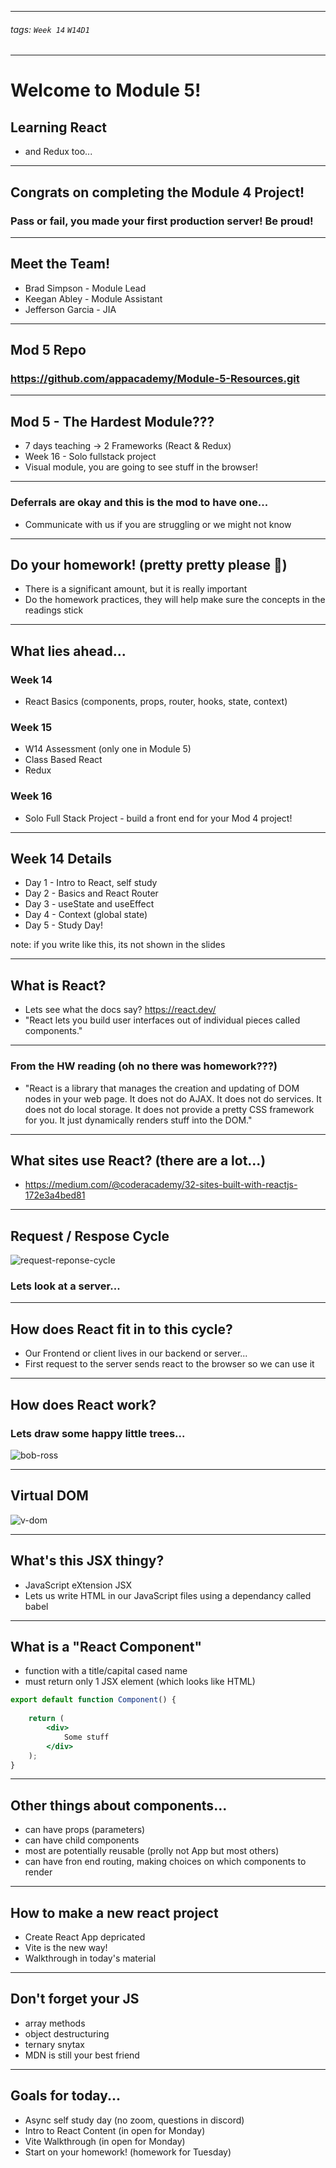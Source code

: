 

<style>
    .present {
        text-align: left;
    }
    img[alt=set_operations] {
        width: 60%;
        
    }
</style>

---

###### tags: `Week 14` `W14D1`

---

# Welcome to Module 5!
## Learning React
- and Redux too...


---

## Congrats on completing the Module 4 Project!
### Pass or fail, you made your first production server!  Be proud!


---

## Meet the Team!

- Brad Simpson - Module Lead
- Keegan Abley - Module Assistant
- Jefferson Garcia - JIA


---

## Mod 5 Repo
### https://github.com/appacademy/Module-5-Resources.git


---

## Mod 5 - The Hardest Module???

- 7 days teaching -> 2 Frameworks (React & Redux)
- Week 16 - Solo fullstack project
- Visual module, you are going to see stuff in the browser!


---

### Deferrals are okay and this is the mod to have one...

- Communicate with us if you are struggling or we might not know


---

## Do your homework! (pretty pretty please 🙏)
- There is a significant amount, but it is really important
- Do the homework practices, they will help make sure the concepts in the readings stick



---

## What lies ahead...

### Week 14
- React Basics (components, props, router, hooks, state, context)
### Week 15 
- W14 Assessment (only one in Module 5)
- Class Based React 
- Redux
### Week 16 
- Solo Full Stack Project - build a front end for your Mod 4 project!


---

## Week 14 Details

- Day 1 - Intro to React, self study
- Day 2 - Basics and React Router
- Day 3 - useState and useEffect
- Day 4 - Context (global state)
- Day 5 - Study Day!
 
note: if you write like this, its not shown in the slides

---

## What is React?

- Lets see what the docs say?  https://react.dev/
- "React lets you build user interfaces out of individual pieces called components."  

---

### From the HW reading (oh no there was homework???)

- "React is a library that manages the creation and updating of DOM nodes in your web page. It does not do AJAX. It does not do services. It does not do local storage. It does not provide a pretty CSS framework for you. It just dynamically renders stuff into the DOM."


---

## What sites use React? (there are a lot...)
- https://medium.com/@coderacademy/32-sites-built-with-reactjs-172e3a4bed81


---

## Request / Respose Cycle

![request-reponse-cycle](https://miro.medium.com/v2/resize:fit:720/format:webp/1*OMhE9T_tuC0pUoZyWKWSnQ.png)

### Lets look at a server...


---

## How does React fit in to this cycle?

- Our Frontend or client lives in our backend or server...
- First request to the server sends react to the browser so we can use it


---

## How does React work?
### Lets draw some happy little trees...

![bob-ross](https://fivethirtyeight.com/wp-content/uploads/2014/04/bob-ross.jpg?w=575)


---

## Virtual DOM

![v-dom](https://media.geeksforgeeks.org/wp-content/uploads/20230725135348/Browser-DOM-Virtual-DOM-copy.webp)


---

## What's this JSX thingy?
-  JavaScript eXtension  JSX
-  Lets us write HTML in our JavaScript files using a dependancy called babel


---

## What is a "React Component"

- function with a title/capital cased name
- must return only 1 JSX element (which looks like HTML)

```jsx
export default function Component() {
    
    return (
        <div>
            Some stuff
        </div>
    );
}
```


---

## Other things about components...

- can have props (parameters)
- can have child components
- most are potentially reusable (prolly not App but most others)
- can have fron end routing, making choices on which components to render


---

## How to make a new react project
- Create React App depricated
- Vite is the new way!   
- Walkthrough in today's material


---


## Don't forget your JS

- array methods
- object destructuring
- ternary snytax
- MDN is still your best friend

---


## Goals for today...

- Async self study day (no zoom, questions in discord)
- Intro to React Content (in open for Monday)
- Vite Walkthrough (in open for Monday)
- Start on your homework! (homework for Tuesday)
